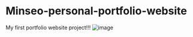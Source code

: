 # Minseo-personal-portfolio-website
My first portfolio website project!!!
![image](https://user-images.githubusercontent.com/90055859/142187783-2a6dca51-6d1e-4f67-ac52-c056ee9944a0.png)
